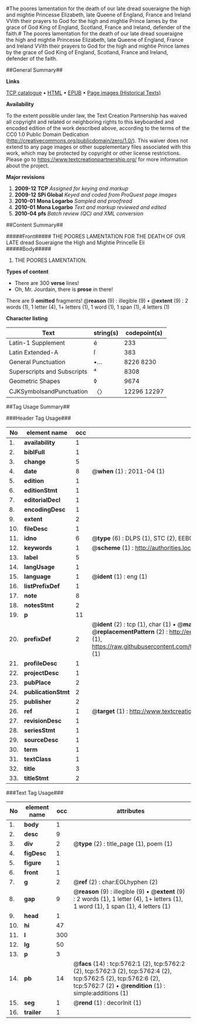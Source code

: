 #The poores lamentation for the death of our late dread soueraigne the high and mightie Princesse Elizabeth, late Queene of England, France and Ireland VVith their prayers to God for the high and mightie Prince Iames by the grace of God King of England, Scotland, France and Ireland, defender of the faith.#
The poores lamentation for the death of our late dread soueraigne the high and mightie Princesse Elizabeth, late Queene of England, France and Ireland VVith their prayers to God for the high and mightie Prince Iames by the grace of God King of England, Scotland, France and Ireland, defender of the faith.

##General Summary##

**Links**

[TCP catalogue](http://www.ota.ox.ac.uk/tcp/)  • 
[HTML](http://tei.it.ox.ac.uk/tcp/Texts-HTML/free/A21/A21236.html)  • 
[EPUB](http://tei.it.ox.ac.uk/tcp/Texts-EPUB/free/A21/A21236.epub) • 
[Page images (Historical Texts)](https://historicaltexts.jisc.ac.uk/eebo-99841199e)

**Availability**

To the extent possible under law, the Text Creation Partnership has waived all copyright and related or neighboring rights to this keyboarded and encoded edition of the work described above, according to the terms of the CC0 1.0 Public Domain Dedication (http://creativecommons.org/publicdomain/zero/1.0/). This waiver does not extend to any page images or other supplementary files associated with this work, which may be protected by copyright or other license restrictions. Please go to https://www.textcreationpartnership.org/ for more information about the project.

**Major revisions**

1. __2009-12__ __TCP__ *Assigned for keying and markup*
1. __2009-12__ __SPi Global__ *Keyed and coded from ProQuest page images*
1. __2010-01__ __Mona Logarbo__ *Sampled and proofread*
1. __2010-01__ __Mona Logarbo__ *Text and markup reviewed and edited*
1. __2010-04__ __pfs__ *Batch review (QC) and XML conversion*

##Content Summary##

#####Front#####
THE POORES LAMENTATION FOR THE DEATH OF OVR LATE dread Soueraigne the High and Mightie Princeſſe Eli
#####Body#####

1. THE POORES LAMENTATION.

**Types of content**

  * There are 300 **verse** lines!
  * Oh, Mr. Jourdain, there is **prose** in there!

There are 9 **omitted** fragments! 
 @__reason__ (9) : illegible (9)  •  @__extent__ (9) : 2 words (1), 1 letter (4), 1+ letters (1), 1 word (1), 1 span (1), 4 letters (1)

**Character listing**


|Text|string(s)|codepoint(s)|
|---|---|---|
|Latin-1 Supplement|é|233|
|Latin Extended-A|ſ|383|
|General Punctuation|•…|8226 8230|
|Superscripts             and Subscripts|⁴|8308|
|Geometric Shapes|◊|9674|
|CJKSymbolsandPunctuation|〈〉|12296 12297|

##Tag Usage Summary##

###Header Tag Usage###

|No|element name|occ|attributes|
|---|---|---|---|
|1.|__availability__|1||
|2.|__biblFull__|1||
|3.|__change__|5||
|4.|__date__|8| @__when__ (1) : 2011-04 (1)|
|5.|__edition__|1||
|6.|__editionStmt__|1||
|7.|__editorialDecl__|1||
|8.|__encodingDesc__|1||
|9.|__extent__|2||
|10.|__fileDesc__|1||
|11.|__idno__|6| @__type__ (6) : DLPS (1), STC (2), EEBO-CITATION (1), PROQUEST (1), VID (1)|
|12.|__keywords__|1| @__scheme__ (1) : http://authorities.loc.gov/ (1)|
|13.|__label__|5||
|14.|__langUsage__|1||
|15.|__language__|1| @__ident__ (1) : eng (1)|
|16.|__listPrefixDef__|1||
|17.|__note__|8||
|18.|__notesStmt__|2||
|19.|__p__|11||
|20.|__prefixDef__|2| @__ident__ (2) : tcp (1), char (1)  •  @__matchPattern__ (2) : ([0-9\-]+):([0-9IVX]+) (1), (.+) (1)  •  @__replacementPattern__ (2) : http://eebo.chadwyck.com/downloadtiff?vid=$1&page=$2 (1), https://raw.githubusercontent.com/textcreationpartnership/Texts/master/tcpchars.xml#$1 (1)|
|21.|__profileDesc__|1||
|22.|__projectDesc__|1||
|23.|__pubPlace__|2||
|24.|__publicationStmt__|2||
|25.|__publisher__|2||
|26.|__ref__|1| @__target__ (1) : http://www.textcreationpartnership.org/docs/. (1)|
|27.|__revisionDesc__|1||
|28.|__seriesStmt__|1||
|29.|__sourceDesc__|1||
|30.|__term__|1||
|31.|__textClass__|1||
|32.|__title__|3||
|33.|__titleStmt__|2||


###Text Tag Usage###

|No|element name|occ|attributes|
|---|---|---|---|
|1.|__body__|1||
|2.|__desc__|9||
|3.|__div__|2| @__type__ (2) : title_page (1), poem (1)|
|4.|__figDesc__|1||
|5.|__figure__|1||
|6.|__front__|1||
|7.|__g__|2| @__ref__ (2) : char:EOLhyphen (2)|
|8.|__gap__|9| @__reason__ (9) : illegible (9)  •  @__extent__ (9) : 2 words (1), 1 letter (4), 1+ letters (1), 1 word (1), 1 span (1), 4 letters (1)|
|9.|__head__|1||
|10.|__hi__|47||
|11.|__l__|300||
|12.|__lg__|50||
|13.|__p__|3||
|14.|__pb__|14| @__facs__ (14) : tcp:5762:1 (2), tcp:5762:2 (2), tcp:5762:3 (2), tcp:5762:4 (2), tcp:5762:5 (2), tcp:5762:6 (2), tcp:5762:7 (2)  •  @__rendition__ (1) : simple:additions (1)|
|15.|__seg__|1| @__rend__ (1) : decorInit (1)|
|16.|__trailer__|1||
